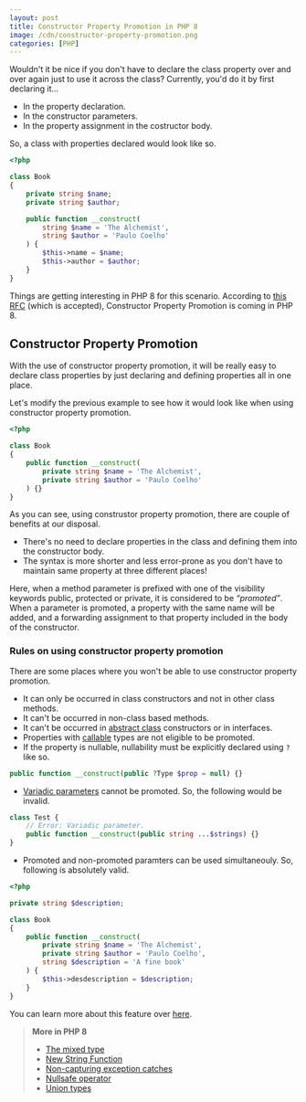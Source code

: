 ```yaml
---
layout: post
title: Constructor Property Promotion in PHP 8
image: /cdn/constructor-property-promotion.png
categories: [PHP]
---
```


Wouldn't it be nice if you don't have to declare the class property over and over again just to use it across the class? Currently, you'd do it by first declaring it... 

- In the property declaration.
- In the constructor parameters.
- In the property assignment in the costructor body.

So, a class with properties declared would look like so.

```php
<?php

class Book
{
    private string $name;
    private string $author;

    public function __construct(
        string $name = 'The Alchemist', 
        string $author = 'Paulo Coelho'
    ) {
        $this->name = $name;
        $this->author = $author;
    }
}
```

Things are getting interesting in PHP 8 for this scenario. According to [this RFC](https://wiki.php.net/rfc/constructor_promotion) (which is accepted), Constructor Property Promotion is coming in PHP 8.

## Constructor Property Promotion

With the use of constructor property promotion, it will be really easy to declare class properties by just declaring and defining properties all in one place.

Let's modify the previous example to see how it would look like when using constructor property promotion.

```php
<?php

class Book
{
    public function __construct(
        private string $name = 'The Alchemist', 
        private string $author = 'Paulo Coelho'
    ) {}
}
```

As you can see, using construstor property promotion, there are couple of benefits at our disposal.

- There's no need to declare properties in the class and defining them into the constructor body. 
- The syntax is more shorter and less error-prone as you don't have to maintain same property at three different places!

Here, when a method parameter is prefixed with one of the visibility keywords public, protected or private, it is considered to be *“promoted”*. When a parameter is promoted, a property with the same name will be added, and a forwarding assignment to that property included in the body of the constructor.

### Rules on using constructor property promotion

There are some places where you won't be able to use constructor property promotion.

- It can only be occurred in class constructors and not in other class methods.
- It can't be occurred in non-class based methods.
- It can't be occurred in [abstract class](https://www.php.net/manual/en/language.oop5.abstract.php) constructors or in interfaces.
- Properties with [callable](https://www.php.net/manual/en/language.types.callable.php) types are not eligible to be promoted.
- If the property is nullable, nullability must be explicitly declared using `?` like so.

```php
public function __construct(public ?Type $prop = null) {}
```

- [Variadic parameters](https://wiki.php.net/rfc/variadics) cannot be promoted. So, the following would be invalid.

```php
class Test {
    // Error: Variadic parameter.
    public function __construct(public string ...$strings) {}
}
```

- Promoted and non-promoted paramters can be used simultaneouly. So, following is absolutely valid.

```php
<?php

private string $description;

class Book
{
    public function __construct(
        private string $name = 'The Alchemist', 
        private string $author = 'Paulo Coelho',
        string $description = 'A fine book'
    ) {
        $this->desdescription = $description;
    }
}
```

You can learn more about this feature over [here](https://wiki.php.net/rfc/constructor_promotion).

> **More in PHP 8**
> - [The mixed type](/mixed-type-php8/)
> - [New String Function](/new-string-functions-php8/)
> - [Non-capturing exception catches](/non-capturing-exception-catches-php8/)
> - [Nullsafe operator](/nullsafe-operator-php/)
> - [Union types](/union-types-php/)